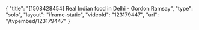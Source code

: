 {
    "title": "[1508428454] Real Indian food in Delhi - Gordon Ramsay",
    "type": "solo",
    "layout": "iframe-static",
    "videoId": "123179447",
    "url": "\/tvpembed\/123179447"
}